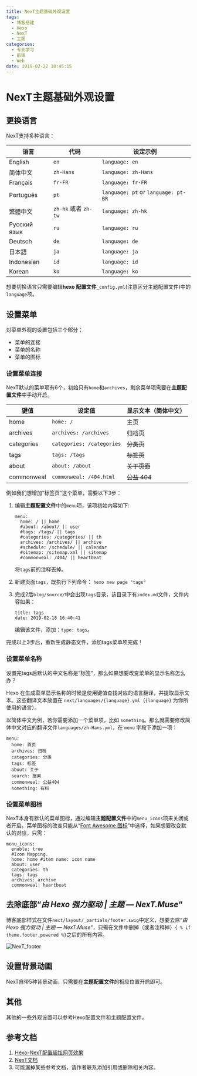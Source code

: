 ```yaml
---
title: NexT主题基础外观设置
tags:
  - 博客搭建
  - Hexo
  - NexT
  - 主题
categories:
  - 专业学习
  - 前端
  - Web
date: 2019-02-22 10:45:15
---
```


# NexT主题基础外观设置




## 更换语言

NexT支持多种语言：

| 语言         | 代码                 | 设定示例                            |
| ------------ | -------------------- | ----------------------------------- |
| English      | `en`                 | `language: en`                      |
| 简体中文     | `zh-Hans`            | `language: zh-Hans`                 |
| Français     | `fr-FR`              | `language: fr-FR`                   |
| Português    | `pt`                 | `language: pt` or `language: pt-BR` |
| 繁體中文     | `zh-hk` 或者 `zh-tw` | `language: zh-hk`                   |
| Русский язык | `ru`                 | `language: ru`                      |
| Deutsch      | `de`                 | `language: de`                      |
| 日本語       | `ja`                 | `language: ja`                      |
| Indonesian   | `id`                 | `language: id`                      |
| Korean       | `ko`                 | `language: ko`                      |

想要切换语言只需要编辑**hexo 配置文件**`_config.yml`(注意区分主题配置文件)中的`language`项。
<!--more-->
## 设置菜单

对菜单外观的设置包括三个部分：

* 菜单的连接
* 菜单的名称
* 菜单的图标

### 设置菜单连接

NexT默认的菜单项有6个，初始只有`home`和`archives`，剩余菜单项需要在**主题配置文件**中手动开启。

| 键值       | 设定值                    | 显示文本（简体中文） |
| ---------- | ------------------------- | -------------------- |
| home       | `home: /`                 | 主页                 |
| archives   | `archives: /archives`     | 归档页               |
| categories | `categories: /categories` | ~~分类页~~           |
| tags       | `tags: /tags`             | ~~标签页~~           |
| about      | `about: /about`           | ~~关于页面~~         |
| commonweal | `commonweal: /404.html`   | ~~公益 404~~         |

例如我们想增加”标签页“这个菜单，需要以下3步：

1. 编辑**主题配置文件**中的`menu`项，该项初始内容如下:

   ```
   menu:
     home: / || home
     #about: /about/ || user
     #tags: /tags/ || tags
     #categories: /categories/ || th
     archives: /archives/ || archive
     #schedule: /schedule/ || calendar
     #sitemap: /sitemap.xml || sitemap
     #commonweal: /404/ || heartbeat
   ```

   将`tags`前的注释去掉。

2. 新建页面`tags`，既执行下列命令：
   `hexo new page "tags"`

3. 完成2后`blog/source/`中会出现`tags`目录，该目录下有`index.md`文件，文件内容如果：

   ```
   title: tags
   date: 2019-02-18 16:40:41
   ```

   编辑该文件，添加：`type: tags`。

完成以上3步后，重新生成静态文件，添加tags菜单项完成！

### 设置菜单名称

设置完tags后默认的中文名称是”标签“，那么如果想要改变菜单的显示名称怎么办？

Hexo 在生成菜单显示名称的时候是使用键值查找对应的语言翻译，并提取显示文本。这些翻译文本放置在 `next/languages/{language}.yml`（`{language}` 为你所使用的语言）。

以简体中文为例，若你需要添加一个菜单项，比如 `something`。那么就需要修改简体中文对应的翻译文件`languages/zh-Hans.yml`，在 `menu` 字段下添加一项：

```
menu:
  home: 首页
  archives: 归档
  categories: 分类
  tags: 标签
  about: 关于
  search: 搜索
  commonweal: 公益404
  something: 有料
```

### 设置菜单图标

NexT本身有默认的菜单图标，通过编辑**主题配置文件**中的`menu_icons`项来关闭或者开启。菜单图标的改变只能从“[Font Awesome 图标](https://fontawesome.com/)”中选择，如果想要改变默认的对应，只需：

```
menu_icons:
  enable: true
  #Icon Mapping.
  home: home #item name: icon name
  about: user
  categories: th
  tags: tags
  archives: archive
  commonweal: heartbeat
```



## 去除底部“*由 Hexo 强力驱动 | 主题 — NexT.Muse*“

博客底部样式在文件`next/layout/_partials/footer.swig`中定义，想要去除“*由 Hexo 强力驱动 | 主题 — NexT.Muse*“，只需在文件中删掉（或者注释掉）`{ % if theme.footer.powered %}`之后的所有内容。

![NexT_footer](https://my-blog-1256501598.cos.ap-beijing.myqcloud.com/github-page/learn/CS/Web/blog/NexT_footer.PNG)

## 设置背景动画

NexT自带5种背景动画，只需要在**主题配置文件**的相应位置开启即可。

## 其他

其他的一些外观设置可以参考Hexo配置文件和主题配置文件。

## 参考文档

1. [Hexo-NexT配置超炫网页效果](https://www.jianshu.com/p/9f0e90cc32c2)
2. [NexT文档](http://theme-next.iissnan.com/getting-started.html)
3. 可能漏掉某些参考文档，请作者联系添加引用或删除相关内容。
